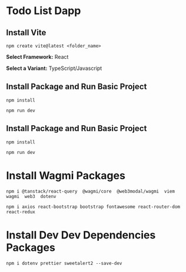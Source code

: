 <!-- @format -->

# Todo List Dapp

## Install Vite

    npm create vite@latest <folder_name>

<b>Select Framework:</b> React

<b>Select a Variant:</b> TypeScript/Javascript

## Install Package and Run Basic Project
    npm install

    npm run dev

## Install Package and Run Basic Project

    npm install

    npm run dev

# Install Wagmi Packages

    npm i @tanstack/react-query  @wagmi/core  @web3modal/wagmi  viem  wagmi  web3  dotenv

    npm i axios react-bootstrap bootstrap fontawesome react-router-dom react-redux

# Install Dev Dev Dependencies Packages

    npm i dotenv prettier sweetalert2 --save-dev
